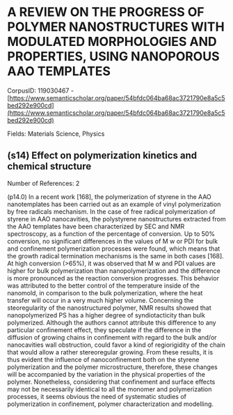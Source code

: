 # A REVIEW ON THE PROGRESS OF POLYMER NANOSTRUCTURES WITH MODULATED MORPHOLOGIES AND PROPERTIES, USING NANOPOROUS AAO TEMPLATES

CorpusID: 119030467 - [https://www.semanticscholar.org/paper/54bfdc064ba68ac3721790e8a5c5bed292e900cd](https://www.semanticscholar.org/paper/54bfdc064ba68ac3721790e8a5c5bed292e900cd)

Fields: Materials Science, Physics

## (s14) Effect on polymerization kinetics and chemical structure
Number of References: 2

(p14.0) In a recent work [168], the polymerization of styrene in the AAO nanotemplates has been carried out as an example of vinyl polymerization by free radicals mechanism.   In the case of free radical polymerization of styrene in AAO nanocavities, the polystyrene nanostructures extracted from the AAO templates have been characterized by SEC and NMR spectroscopy, as a function of the percentage of conversion. Up to 50% conversion, no significant differences in the values of M w or PDI for bulk and confinement polymerization processes were found, which means that the growth radical termination mechanisms is the same in both cases [168]. At high conversion (>65%), it was observed that M w and PDI values are higher for bulk polymerization than nanopolymerization and the difference is more pronounced as the reaction conversion progresses. This behavior was attributed to the better control of the temperature inside of the nanomold, in comparison to the bulk polymerization, where the heat transfer will occur in a very much higher volume. Concerning the steoregularity of the nanostructured polymer, NMR results showed that nanopolymerized PS has a higher degree of syndiotacticity than bulk polymerized. Although the authors cannot attribute this difference to any particular confinement effect, they speculate if the difference in the diffusion of growing chains in confinement with regard to the bulk and/or nanocavities wall obstruction, could favor a kind of regiorigidity of the chain that would allow a rather stereoregular growing. From these results, it is thus evident the influence of nanoconfinement both on the styrene polymerization and the polymer microstructure, therefore, these changes will be accompanied by the variation in the physical properties of the polymer. Nonetheless, considering that confinement and surface effects may not be necessarily identical to all the monomer and polymerization processes, it seems obvious the need of systematic studies of polymerization in confinement, polymer characterization and modelling.
